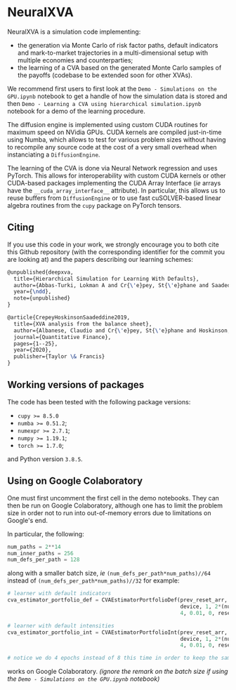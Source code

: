 # NeuralXVA
NeuralXVA is a simulation code implementing:
* the generation via Monte Carlo of risk factor paths, default indicators and mark-to-market trajectories in a multi-dimensional setup with multiple economies and counterparties;
* the learning of a CVA based on the generated Monte Carlo samples of the payoffs (codebase to be extended soon for other XVAs).

We recommend first users to first look at the `Demo - Simulations on the GPU.ipynb` notebook to get a handle of how the simulation data is stored and then `Demo - Learning a CVA using hierarchical simulation.ipynb` notebook for a demo of the learning procedure.

The diffusion engine is implemented using custom CUDA routines for maximum speed on NVidia GPUs. CUDA kernels are compiled just-in-time using Numba, which allows to test for various problem sizes without having to recompile any source code at the cost of a very small overhead when instanciating a `DiffusionEngine`.

The learning of the CVA is done via Neural Network regression and uses PyTorch. This allows for interoperability with custom CUDA kernels or other CUDA-based packages implementing the CUDA Array Interface (*ie* arrays have the `__cuda_array_interface__` attribute). In particular, this allows us to reuse buffers from `DiffusionEngine` or to use fast cuSOLVER-based linear algebra routines from the `cupy` package on PyTorch tensors.

## Citing
If you use this code in your work, we strongly encourage you to both cite this Github repository (with the corresponding identifier for the commit you are looking at) and the papers describing our learning schemes:
```latex
@unpublished{deepxva,
  title={Hierarchical Simulation for Learning With Defaults},
  author={Abbas-Turki, Lokman A and Cr{\'e}pey, St{\'e}phane and Saadeddine, Bouazza},
  year={\ndd},
  note={unpublished}
}

@article{CrepeyHoskinsonSaadeddine2019,
  title={XVA analysis from the balance sheet},
  author={Albanese, Claudio and Cr{\'e}pey, St{\'e}phane and Hoskinson, Rodney and Saadeddine, Bouazza},
  journal={Quantitative Finance},
  pages={1--25},
  year={2020},
  publisher={Taylor \& Francis}
}
```

## Working versions of packages
The code has been tested with the following package versions:
* `cupy >= 8.5.0`
* `numba >= 0.51.2`;
* `numexpr >= 2.7.1`;
* `numpy >= 1.19.1`;
* `torch >= 1.7.0`;

and Python version `3.8.5`.

## Using on Google Colaboratory
One must first uncomment the first cell in the demo notebooks. They can then be run on Google Colaboratory, although one has to limit the problem size in order not to run into out-of-memory errors due to limitations on Google's end.

In particular, the following:
```python
num_paths = 2**14
num_inner_paths = 256
num_defs_per_path = 128
```
along with a smaller batch size, *ie* `(num_defs_per_path*num_paths)//64` instead of `(num_defs_per_path*num_paths)//32` for example:
```python
# learner with default indicators
cva_estimator_portfolio_def = CVAEstimatorPortfolioDef(prev_reset_arr, True, False, False, diffusion_engine, 
                                                       device, 1, 2*(num_rates+num_spreads), (num_defs_per_path*num_paths)//64, 
                                                       4, 0.01, 0, reset_weights=False, linear=False, best_sol=True)

# learner with default intensities
cva_estimator_portfolio_int = CVAEstimatorPortfolioInt(prev_reset_arr, True, False, False, diffusion_engine, 
                                                       device, 1, 2*(num_rates+num_spreads), (num_defs_per_path*num_paths)//64, 
                                                       4, 0.01, 0, reset_weights=False, linear=False, best_sol=True)

# notice we do 4 epochs instead of 8 this time in order to keep the same number of total SGD steps
```
works on Google Colaboratory. *(ignore the remark on the batch size if using the `Demo - Simulations on the GPU.ipynb` notebook)*
